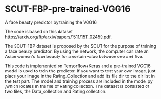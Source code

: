 # SCUT-FBP-pre-trained-VGG16
A face beauty predictor by training the VGG16

The code is based on this dataset:  https://arxiv.org/ftp/arxiv/papers/1511/1511.02459.pdf.

The SCUT-FBP dataset is proposed by the SCUT for the purpose of training a face beauty predictor.
By using the network, the computer can rate an Asian women's face beauty for a certain value between one and five.

This code is implemented on Tensorflow+Keras and a pre-trained VGG16 model is used to train the predictor.
If you want to test your own image, just place your image in the Rating_Collection and add its file dir to the dir list in
the test part.
The model and training process are included in the model.py ,which locates in the file of Rating collection.
The dataset is consisted of two files, the Data_collection and Rating collection.
